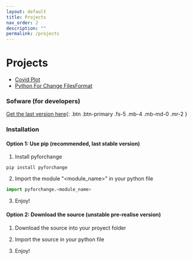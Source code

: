 ```yaml
---
layout: default
title: Projects
nav_order: 2
description: ""
permalink: /projects
---
```


# Projects

- [Covid Plot](https://pythonforchange.github.io/CovidPlot/)
- [Python For Change FilesFormat](https://pythonforchange.github.io/FilesFormat/)


### Sofware (for developers)
  
   
   
[Get the last version here](https://github.com/PythonForChange/pyforchange/archive/refs/heads/master.zip){: .btn .btn-primary .fs-5 .mb-4 .mb-md-0 .mr-2 }

### Installation
#### Option 1: Use pip (recommended, last stable version)
1. Install pyforchange
```
pip install pyforchange
```
2. Import the module "<module_name>" in your python file
```python
import pyforchange.<module_name>
```
3. Enjoy!

#### Option 2: Download the source (unstable pre-realise version)
1. Download the source into your proyect folder
2. Import the source in your python file

3. Enjoy!

